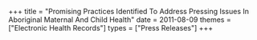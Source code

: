 +++
title = "Promising Practices Identified To Address Pressing Issues In Aboriginal Maternal And Child Health"
date = 2011-08-09
themes = ["Electronic Health Records"]
types = ["Press Releases"]
+++
